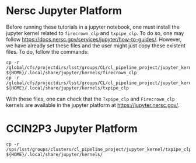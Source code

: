 # Nersc Jupyter Platform
Before running these tutorials in a jupyter notebook, one must install the jupyter kernel related to `firecrown_clp` and `txpipe_clp`. To do so, one may follow https://docs.nersc.gov/services/jupyter/how-to-guides/. However, we have already set these files and the user might just copy these existent files. To do, follow the commands:

```
cp -r /global/cfs/projectdirs/lsst/groups/CL/cl_pipeline_project/jupyter_kernels/firecrown_clp/     ${HOME}/.local/share/jupyter/kernels/firecrown_clp
cp -r /global/cfs/projectdirs/lsst/groups/CL/cl_pipeline_project/jupyter_kernels/txpipe_clp/ ${HOME}/.local/share/jupyter/kernels/txpipe_clp
```
With these files, one can check that the `Txpipe_clp` and `Firecrown_clp` kernels are available in the jupyter platform at https://jupyter.nersc.gov/.


# CCIN2P3 Jupyter Platform
```
cp -r /sps/lsst/groups/clusters/cl_pipeline_project/jupyter_kernel/txpipe_clp ${HOME}/.local/share/jupyter/kernels/
```

